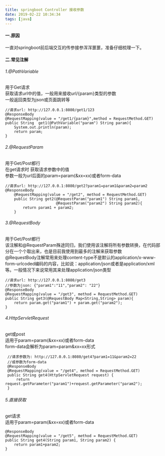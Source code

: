 ```yaml
---
title: springboot Controller 接收参数
date: 2019-02-22 10:34:34
tags: [java]
---
```

#### 一.原因
一直对springboot前后端交互的传参接参浑浑噩噩，准备仔细梳理一下。

#### 二.常见注解
###### 1.@PathVariable
用于Get请求<br>
获取请求url中的值，一般用来接收url/{param}类型的参数<br>
一般返回类型为json或页面跳转等
```
//请求url: http://127.0.0.1:8080/get1/123
@ResponseBody
@RequestMapping(value = "/get1/{param}",method = RequestMethod.GET)
public String  get1(@PathVariable("param") String param){
    System.out.println(param);
    return param;
}
```
###### 2.@RequestParam
用于Get/Post都行<br>
在get请求时  获取请求参数中的值<br>
参数一般为url后面的param=param(&xx=xx)或者form-data
```
//请求url: http://127.0.0.1:8080/get2?param1=param1&param2=param2
@ResponseBody
    @RequestMapping(value = "/get2", method = RequestMethod.GET)
    public String get2(@RequestParam("param1") String param1,
                       @RequestParam("param2") String param2){
        return param1 + param2;
    }
```
###### 3.@RequestBody
用于Get/Post都行<br>
该注解和@RequestParam殊途同归，我们使用该注解将所有参数转换，在代码部分在一个个取出来，也是目前我使用到最多的注解来获取参数<br>
@RequestBody注解常用来处理content-type不是默认的application/x-www-form-urlcoded编码的内容，比如说：application/json或者是application/xml等。一般情况下来说常用其来处理application/json类型
```
//请求url: http://127.0.0.1:8080/get3
//参数为json: {"param1":"11","param2": "22"}
@ResponseBody
@RequestMapping(value = "/get3", method = RequestMethod.GET)
public String get3(@RequestBody Map<String,String> param){
    return param.get("param1") + param.get("param2");
}
```
###### 4.HttpServletRequest
get或post<br>
适用于param=param(&xx=xx)或者form-data<br>
form-data会解析为param=param&xx=xx形式
```
 //请求参数为: http://127.0.0.1:8080/get4?param1=11&param2=22
 //或参数为form-data
 @ResponseBody
 @RequestMapping(value = "/get4", method = RequestMethod.GET)
 public String get4(HttpServletRequest request) {
     return request.getParameter("param1")+request.getParameter("param2");
 }
```

###### 5.直接获取
get请求<br>
适用于param=param(&xx=xx)或者form-data<br>
```
@ResponseBody
@RequestMapping(value = "/get5", method = RequestMethod.GET)
public String get4(String param1, String param2) {
    return param1+param2;
}
```

######
